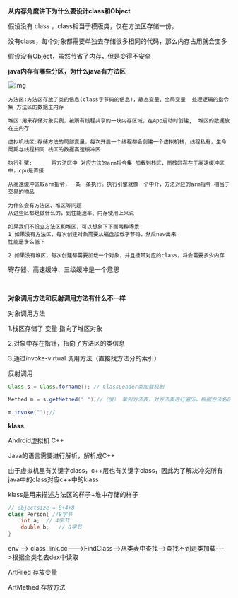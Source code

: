 **从内存角度讲下为什么要设计class和Object**

假设没有 class ，class相当于模版类，仅在方法区存储一份。

没有class，每个对象都需要单独去存储很多相同的代码，那么内存占用就会变多



假设没有Object，虽然节省了内存，但是变得不安全



**java内存有哪些分区，为什么java有方法区**

![img](https://img-blog.csdnimg.cn/20190429152539760.png?x-oss-process=image/watermark,type_ZmFuZ3poZW5naGVpdGk,shadow_10,text_aHR0cHM6Ly9ibG9nLmNzZG4ubmV0L2xpX3hpYW9fbWluZw==,size_16,color_FFFFFF,t_70)

```
方法区:方法区存放了类的信息(class字节码的信息)，静态变量、全局变量  处理逻辑的指令集 方法区的数据主内存

堆区:用来存储对象实例，被所有线程共享的一块内存区域，在App启动时创建,  堆区的数据放在主内存 

虚拟机栈区:存储方法的局部变量，每次开启一个线程都会创建一个虚拟机栈，线程私有，生命周期与线程相同 栈区的数据高速缓冲区 

执行引擎:      将方法区中 对应方法的arm指令集 加载到栈区，而栈区存在于高速缓冲区中，cpu是直接

从高速缓冲区取arm指令，一条一条执行。执行引擎就像一个中介，方法对应的arm指令 相当于交易的物品
```




```
为什么会有方法区、堆区等问题
从这些区都是做什么的，到性能速率、内存使用上来说

如果我们不设立方法区和堆区，可以想象下下面两种场景:
1 如果没有方法区，每次创建对象需要从磁盘加载字节码，然后new出来
性能是多么低下

2 如果没有堆区，每次创建都需要加载一个对象，并且携带对应的class，将会需要多少内存

```



寄存器、高速缓冲、三级缓冲是一个意思

​		

**对象调用方法和反射调用方法有什么不一样**

对象调用方法

1.栈区存储了 变量 指向了堆区对象

2.对象中存在指针，指向了方法区的类信息

3.通过invoke-virtual 调用方法（直接找方法分的索引）

反射调用

```java
Class s = Class.forname(); // ClassLoader类加载机制

Methed m = s.getMethed(" ");//（慢） 拿到方法表，对方法表进行遍历，根据方法名区匹配

m.invoke("");//

```



**klass**

Android虚拟机 C++

Java的语言需要进行解析，解析成C++



由于虚拟机里有关键字class，c++层也有关键字class，因此为了解决冲突所有java中的class对应c++中的klass

klass是用来描述方法区的样子+堆中存储的样子



```java
// objectsize = 8+4+8
class Person{ //8字节
	int a;	// 4字节
	double b;	// 8字节
}
```



env --> class_link.cc--->FindClass-->从类表中查找-->查找不到走类加载--->根据全类名去dex中读取

ArtFiled 存放变量

ArtMethed 存放方法





